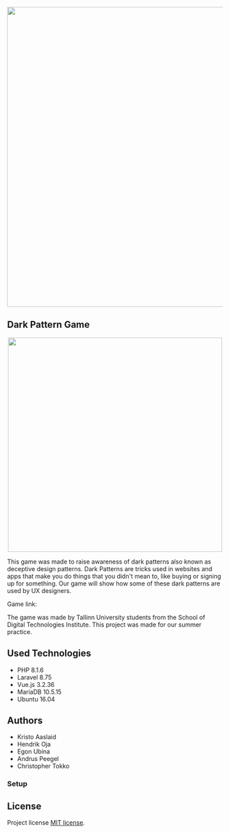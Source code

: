 <p align="center"><a href="http://suvepraktika.cs.tlu.ee/2022/ryhm02/" target="_blank"><img src="https://user-images.githubusercontent.com/90237392/174481900-b8b26269-8383-4225-9239-15a4d138d888.png" width="700"></a></p>

## Dark Pattern Game

<p align="center"><a href="http://suvepraktika.cs.tlu.ee/2022/ryhm02/" target="_blank"><img src="https://user-images.githubusercontent.com/90237392/174482289-3345dab2-24bc-46e6-b185-3016b5e329a3.JPG" width="500"></a></p>

This game was made to raise awareness of dark patterns also known as deceptive design patterns. Dark Patterns are tricks used in websites and apps that make you do things that you didn't mean to, like buying or signing up for something. Our game will show how some of these dark patterns are used by UX designers. 

Game link: 

The game was made by Tallinn University students from the School of Digital Technologies Institute. This project was made for our summer practice.

## Used Technologies

- PHP 8.1.6
- Laravel 8.75
- Vue.js 3.2.36
- MariaDB 10.5.15
- Ubuntu 16.04

## Authors

- Kristo Aaslaid
- Hendrik Oja
- Egon Ubina
- Andrus Peegel
- Christopher Tokko

### Setup



## License

Project license [MIT license](https://opensource.org/licenses/MIT).
